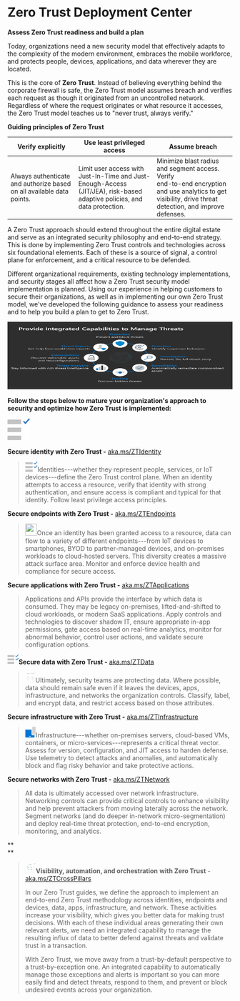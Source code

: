 Zero Trust Deployment Center
============================

**Assess Zero Trust readiness and build a plan**

Today, organizations need a new security model that effectively adapts
to the complexity of the modern environment, embraces the mobile
workforce, and protects people, devices, applications, and data wherever
they are located.

This is the core of **Zero Trust**. Instead of believing everything
behind the corporate firewall is safe, the Zero Trust model assumes
breach and verifies each request as though it originated from an
uncontrolled network. Regardless of where the request originates or what
resource it accesses, the Zero Trust model teaches us to "never trust,
always verify."

**Guiding principles of Zero Trust**

<table>
<thead>
<tr class="header">
<th><strong>Verify explicitly</strong></th>
<th><strong>Use least privileged access</strong></th>
<th><strong>Assume breach</strong></th>
</tr>
</thead>
<tbody>
<tr class="odd">
<td>Always authenticate and authorize based on all available data points.</td>
<td>Limit user access with<br />
Just-In-Time and Just-Enough-Access (JIT/JEA), risk-based adaptive policies, and data protection.</td>
<td>Minimize blast radius and segment access. Verify<br />
end-to-end encryption and use analytics to get visibility, drive threat detection, and improve defenses.</td>
</tr>
</tbody>
</table>

A Zero Trust approach should extend throughout the entire digital estate
and serve as an integrated security philosophy and end-to-end strategy.
This is done by implementing Zero Trust controls and technologies across
six foundational elements. Each of these is a source of signal, a
control plane for enforcement, and a critical resource to be defended.

Different organizational requirements, existing technology
implementations, and security stages all affect how a Zero Trust
security model implementation is planned. Using our experience in
helping customers to secure their organizations, as well as in
implementing our own Zero Trust model, we've developed the following
guidance to assess your readiness and to help you build a plan to get to
Zero Trust.

<img src=".//media/image1.png" style="width:5.82154in;height:1.56944in" />

**Follow the steps below to mature your organization's approach to
security and optimize how Zero Trust is implemented:**

<img src=".//media/image2.png" style="width:0.51701in;height:0.51701in" />

**Secure identity with Zero Trust -**
[aka.ms/ZTIdentity](https://aka.ms/ZTIdentity)

> <img src=".//media/image3.png" style="width:0.28564in;height:0.23809in" />Identities---whether
> they represent people, services, or IoT devices---define the Zero
> Trust control plane. When an identity attempts to access a resource,
> verify that identity with strong authentication, and ensure access is
> compliant and typical for that identity. Follow least privilege access
> principles.

**Secure endpoints with Zero Trust -**
[aka.ms/ZTEndpoints](https://aka.ms/ZTDevices)

> <img src=".//media/image4.emf" style="width:0.27292in;height:0.27292in" />Once
> an identity has been granted access to a resource, data can flow to a
> variety of different endpoints---from IoT devices to smartphones, BYOD
> to partner-managed devices, and on-premises workloads to cloud-hosted
> servers. This diversity creates a massive attack surface area. Monitor
> and enforce device health and compliance for secure access.

**Secure applications with Zero Trust -**
[aka.ms/ZTApplications](https://aka.ms/ZTApplications)

> Applications and APIs provide the interface by which data is consumed.
> They may be legacy on-premises, lifted-and-shifted to cloud workloads,
> or modern SaaS applications. Apply controls and technologies to
> discover shadow IT, ensure appropriate in-app permissions, gate access
> based on real-time analytics, monitor for abnormal behavior, control
> user actions, and validate secure configuration options.

<img src=".//media/image5.png" style="width:0.26189in;height:0.22618in" />**Secure
data with Zero Trust -** [aka.ms/ZTData](https://aka.ms/ZTData)

> <img src=".//media/image7.png" style="width:0.2375in;height:0.26181in" />Ultimately,
> security teams are protecting data. Where possible, data should remain
> safe even if it leaves the devices, apps, infrastructure, and networks
> the organization controls. Classify, label, and encrypt data, and
> restrict access based on those attributes.

**Secure infrastructure with Zero Trust -**
[aka.ms/ZTInfrastructure](https://aka.ms/ZTInfrastructure)

> <img src=".//media/image8.png" style="width:0.24653in;height:0.24653in" />Infrastructure---whether
> on-premises servers, cloud-based VMs, containers, or
> micro-services---represents a critical threat vector. Assess for
> version, configuration, and JIT access to harden defense. Use
> telemetry to detect attacks and anomalies, and automatically block and
> flag risky behavior and take protective actions.

**Secure networks with Zero Trust -**
[aka.ms/ZTNetwork](https://aka.ms/ZTNetwork)

> All data is ultimately accessed over network infrastructure.
> Networking controls can provide critical controls to enhance
> visibility and help prevent attackers from moving laterally across the
> network. Segment networks (and do deeper in-network
> micro-segmentation) and deploy real-time threat protection, end-to-end
> encryption, monitoring, and analytics.

**  
**

> <img src=".//media/image9.png" style="width:0.24653in;height:0.24653in" />**Visibility,
> automation, and orchestration** **with Zero Trust** -
> [aka.ms/ZTCrossPillars](https://aka.ms/ZTCrossPillars)
>
> In our Zero Trust guides, we define the approach to implement an
> end-to-end Zero Trust methodology across identities, endpoints and
> devices, data, apps, infrastructure, and network. These activities
> increase your visibility, which gives you better data for making trust
> decisions. With each of these individual areas generating their own
> relevant alerts, we need an integrated capability to manage the
> resulting influx of data to better defend against threats and validate
> trust in a transaction.
>
> With Zero Trust, we move away from a trust-by-default perspective to a
> trust-by-exception one. An integrated capability to automatically
> manage those exceptions and alerts is important so you can more easily
> find and detect threats, respond to them, and prevent or block
> undesired events across your organization.
